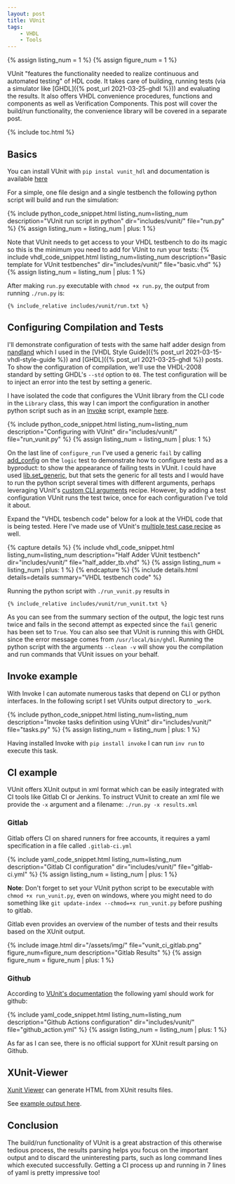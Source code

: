 ```yaml
---
layout: post
title: VUnit
tags:
    - VHDL
    - Tools
---
```

{% assign listing_num = 1 %}
{% assign figure_num = 1 %}

VUnit "features the functionality needed to realize continuous and automated testing" of HDL code.
It takes care of building, running tests (via a simulator like [GHDL]({% post_url 2021-03-25-ghdl %})) and evaluating the results. It also offers VHDL convenience procedures, functions and components as well as Verification Components. This post will cover the build/run functionality, the convenience library will be covered in a separate post.

{% include toc.html %}

## Basics

You can install VUnit with `pip instal vunit_hdl` and documentation is available [here](https://vunit.github.io/)

For a simple, one file design and a single testbench the following python script will build and run the simulation:

{%
  include python_code_snippet.html
  listing_num=listing_num
  description="VUnit run script in python"
  dir="includes/vunit/"
  file="run.py"
%}
{% assign listing_num = listing_num | plus: 1 %}

Note that VUnit needs to get access to your VHDL testbench to do its magic so this is the minimum you need to add for VUnit to run your tests:
{%
  include vhdl_code_snippet.html
  listing_num=listing_num
  description="Basic template for VUnit testbenches"
  dir="includes/vunit/"
  file="basic.vhd"
%}
{% assign listing_num = listing_num | plus: 1 %}

After making `run.py` executable with `chmod +x run.py`, the output from running `./run.py` is:

```
{% include_relative includes/vunit/run.txt %}
```

## Configuring Compilation and Tests


I'll demonstrate configuration of tests with the same half adder design from [nandland](https://www.nandland.com/vhdl/modules/module-half-adder.html) which I used in the [VHDL Style Guide]({% post_url 2021-03-15-vhdl-style-guide %}) and [GHDL]({% post_url 2021-03-25-ghdl %}) posts. To show the configuration of compilation, we'll use the VHDL-2008 standard by setting GHDL's `--std` option to `08`. The test configuration will be to inject an error into the test by setting a generic.

I have isolated the code that configures the VUnit library from the CLI code in the `Library` class, this way I can import the configuration in another python script such as in an [Invoke](http://docs.pyinvoke.org/en/latest/getting-started.html) script, example [here](#invoke-example).

{%
  include python_code_snippet.html
  listing_num=listing_num
  description="Configuring with VUnit"
  dir="includes/vunit/"
  file="run_vunit.py"
%}
{% assign listing_num = listing_num | plus: 1 %}

On the last line of `configure_run` I've used a generic `fail` by calling [add\_config](https://vunit.github.io/py/vunit.html#vunit.ui.test.Test.add_config) on the `logic` test to demonstrate how to configure tests and as a byproduct: to show the appearance of failing tests in VUnit. I could have used [lib.set\_generic](https://vunit.github.io/py/vunit.html#vunit.ui.library.Library.set_generic), but that sets the generic for all tests and I would have to run the python script several times with different arguments, perhaps leveraging VUnit's [custom CLI arguments](https://vunit.github.io/py/ui.html#adding-custom-command-line-arguments) recipe. However, by adding a test configuration VUnit runs the test twice, once for each configuration I've told it about.

Expand the "VHDL tesbench code" below for a look at the VHDL code that is being tested. Here I've made use of VUnit's [multiple test case recipe](https://vunit.github.io/user_guide.html#id5) as well.

{% capture details %}
{%
  include vhdl_code_snippet.html
  listing_num=listing_num
  description="Half Adder VUnit testbench"
  dir="includes/vunit/"
  file="half_adder_tb.vhd"
%}
{% assign listing_num = listing_num | plus: 1 %}
{% endcapture %}
{% include details.html details=details summary="VHDL testbench code" %}

Running the python script with `./run_vunit.py` results in

```
{% include_relative includes/vunit/run_vunit.txt %}
```

As you can see from the summary section of the output, the logic test runs twice and fails in the second attempt as expected since the `fail` generic has been set to `True`. You can also see that VUnit is running this with GHDL since the error message comes from `/usr/local/bin/ghdl`. Running the python script with the arguments `--clean -v` will show you the compilation and run commands that VUnit issues on your behalf.

## Invoke example

With Invoke I can automate numerous tasks that depend on CLI or python interfaces. In the following script I set VUnits output directory to `_work`.

{%
  include python_code_snippet.html
  listing_num=listing_num
  description="Invoke tasks definition using VUnit"
  dir="includes/vunit/"
  file="tasks.py"
%}
{% assign listing_num = listing_num | plus: 1 %}

Having installed Invoke with `pip install invoke` I can run `inv run` to execute this task.

## CI example

VUnit offers XUnit output in xml format which can be easily integrated with CI tools like Gitlab CI or Jenkins. To instruct VUnit to create an xml file we provide the `-x` argument and a filename: `./run.py -x results.xml`

### Gitlab

Gitlab offers CI on shared runners for free accounts, it requires a yaml specification in a file called `.gitlab-ci.yml`

{%
  include yaml_code_snippet.html
  listing_num=listing_num
  description="Gitlab CI configuration"
  dir="includes/vunit/"
  file="gitlab-ci.yml"
%}
{% assign listing_num = listing_num | plus: 1 %}

**Note**: Don't forget to set your VUnit python script to be executable with `chmod +x run_vunit.py`, even on windows, where you might need to do something like `git update-index --chmod=+x run_vunit.py` before pushing to gitlab.

Gitlab even provides an overview of the number of tests and their results based on the XUnit output.

{%
  include image.html
  dir="/assets/img/"
  file="vunit_ci_gitlab.png"
  figure_num=figure_num
  description="Gitlab Results"
%}
{% assign figure_num = figure_num | plus: 1 %}


### Github

According to [VUnit's documentation](https://vunit.github.io/ci/script.html#github-actions) the following yaml should work for github:

{%
  include yaml_code_snippet.html
  listing_num=listing_num
  description="Github Actions configuration"
  dir="includes/vunit/"
  file="github_action.yml"
%}
{% assign listing_num = listing_num | plus: 1 %}

As far as I can see, there is no official support for XUnit result parsing on Github.

## XUnit-Viewer

[Xunit Viewer](https://github.com/lukejpreston/xunit-viewer) can generate HTML from XUnit results files.

See [example output here](/assets/html/vunit_xunit_viewer.html).

## Conclusion

The build/run functionality of VUnit is a great abstraction of this otherwise tedious process, the results parsing helps you focus on the important output and to discard the uninteresting parts, such as long command lines which executed successfully. Getting a CI process up and running in 7 lines of yaml is pretty impressive too!
